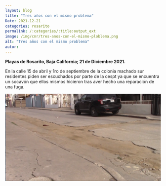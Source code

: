 ```yaml
---
layout: blog
title: "Tres años con el mismo problema"
Date: 2021-12-21
categories: rosarito
permalink: /:categories/:title:output_ext
image: /img/cnr/tres-anos-con-el-mismo-ploblema.png
alt: "Tres años con el mismo problema"
autor:
---
```


**Playas de Rosarito, Baja California; 21 de Diciembre 2021.** 

 En la calle 15 de abril y 1ro de septiembre de la colonia machado sur residentes piden ser escuchados por parte de la cespt ya que se encuentra un socavón que ellos mismos hicieron tras aver hecho una reparación de una fuga.

<div id="carouselExampleSlidesOnly" class="carousel slide" data-ride="carousel">
  <div class="carousel-inner">
    <div class="carousel-item active">
       <img class="d-block w-100" src="/img/cnr/tres-anos-con-el-mismo-ploblema.png" loading="lazy"  alt="Tres años con el mismo problema">
    </div>
  </div>
</div>